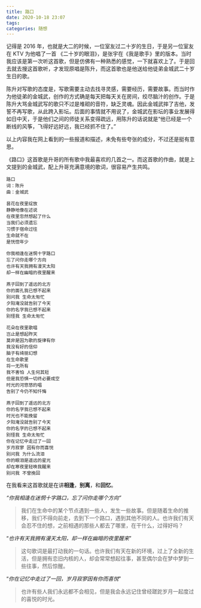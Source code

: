 ```yaml
---
title: 路口
date: 2020-10-18 23:07
tags: 
categories: 随想
---
```


记得是 2016 年，也就是大二的时候，一位室友过二十岁的生日，于是另一位室友在 KTV 为他唱了一首 《二十岁的眼泪》，是张宇在《我是歌手》里的版本。当时我应该是第一次听这首歌，但是仿佛有一种熟悉的感觉，一下就喜欢上了。于是回去就去搜这首歌听，才发现原唱是陈升，而这首歌也是他送给他徒弟金城武二十岁生日的歌。

<!-- more -->

陈升对写歌的态度是，写歌需要主动去找寻灵感，需要经历，需要故事。而当时作为他徒弟的金城武，创作的方式确是每天把每天关在房间，绞尽脑汁的创作。于是陈升大骂金城武写的歌只不过是堆砌的音符，缺乏灵魂。因此金城武摔了吉他，发誓不再写歌，从此跨入影坛。后面的事情就不用说了，金城武在影坛的事业发展得如日中天，于是他们之间的师徒关系变得疏远，用陈升的话说就是“他已经是一个断线的风筝，飞得好远好远，我已经抓不住了。”

以上内容我在网上看到的一些报道和描述，未免有些夸张的成分，不过还是挺有意思。

《路口》这首歌是升哥的所有歌中我最喜欢的几首之一。而这首歌的作曲，就是上文提到的金城武，配上升哥充满意境的歌词，很容易产生共鸣。

```
路口
词：陈升
曲：金城武

昙花在夜里绽放
静静地像在述说
在夜里忽然想起了什么
当我们必须遗忘
习惯于宿命过往
生命就不在
是恍惚年少

你我相逢在迷惘十字路口
忘了问你走哪个方向
也许有天我拥有漫天太阳
却一样在幽暗的夜里醒来

燕子回到了遥远的北方
你的面孔我已想不起来
别问我 生命太匆忙
夕阳淹没就告别了今天
你的名字我已想不起来
别怪我 生命太匆忙

花朵在夜里歌唱
岂止是想起昨天
莫非是因为歌的旋律有你
我没有好的信仰
脑子有绮丽幻想
在生命歌里 
将一无所有
我不害怕 人生何其短
但是我恐惧一切终必要成空
时光的河悠悠的唱
告别了今仍不知忏悔

燕子回到了遥远的北方
你的名字我已想不起来
时光也不能挽留
夕阳淹没就告别了今天
你的名字的已想不起来
别怪我 生命太匆忙
你在记忆中走过了一回
岁月寂寥 因有你而喜悦
别问我 为什么流泪
你的眼泪是遥远的星光
却在寒夜里轻唤我醒来
别问我 不曾挽回
```

在我看来这首歌就是在讲**相逢**，**别离**，和**回忆**。

*“你我相逢在迷惘十字路口，忘了问你走哪个方向”*

> 我们在生命中的某个节点遇到一些人，发生一些故事。但是随着生命的推移，我们不得向前走，去到下一个路口，遇到其他不同的人。也许我们有天会忍不住的想，之前相遇的那些人都去了哪里，在干什么，过得好吗？

“*也许有天我拥有漫天太阳，却一样在幽暗的夜里醒来*”

> 这句歌词是最打动我的一句话。也许我们有天在新的环境，过上了全新的生活，但是拥有恋旧内核的人，却会常常想起往事，甚至偶尔会在梦中梦到一些往事，然后惊醒。

“*你在记忆中走过了一回，岁月寂寥因有你而喜悦*”

> 也许有些人我们永远都不会相见，但是我会永远记住曾经蹉跎岁月一起度过的喜悦的时光。